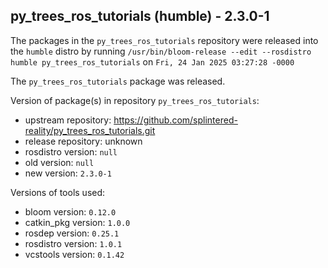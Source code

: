 ## py_trees_ros_tutorials (humble) - 2.3.0-1

The packages in the `py_trees_ros_tutorials` repository were released into the `humble` distro by running `/usr/bin/bloom-release --edit --rosdistro humble py_trees_ros_tutorials` on `Fri, 24 Jan 2025 03:27:28 -0000`

The `py_trees_ros_tutorials` package was released.

Version of package(s) in repository `py_trees_ros_tutorials`:

- upstream repository: https://github.com/splintered-reality/py_trees_ros_tutorials.git
- release repository: unknown
- rosdistro version: `null`
- old version: `null`
- new version: `2.3.0-1`

Versions of tools used:

- bloom version: `0.12.0`
- catkin_pkg version: `1.0.0`
- rosdep version: `0.25.1`
- rosdistro version: `1.0.1`
- vcstools version: `0.1.42`


